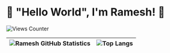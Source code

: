 # 👋 "Hello World", I'm Ramesh! 🙏

![Views Counter](https://komarev.com/ghpvc/?username=ramesh-11&color=brightgreen&style=plastic&label=PROFILE+VIEWS)

| ![Ramesh GitHub Statistics](https://github-readme-stats.vercel.app/api?username=ramesh-11&show_icons=true&bg_color=30,e96443,904e95&title_color=fff&text_color=fff&count_private=true&layout=compact) | ![Top Langs](https://github-readme-stats.vercel.app/api/top-langs/?username=ramesh-11&langs_count=11&layout=compact&bg_color=30,e96443,904e95&title_color=fff&text_color=fff) |
| --- | --- |

<!-- ![Trophies 🏆](https://github-profile-trophy.vercel.app/?username=ramesh-11) -->


<!--
### Here is what i'm working on 🙂
## My Skills 
```js
let skills = {
  Language : [C, C++, Java, Python, JavaScript],
  Framework : [Spring Boot, Django],
  Library : [STL, jQuery],
  Layout: {
    markup: [HTML],
    styling: [CSS, Bootstrap]
  },
  Database: {
    relational : [MySQL, Oracle, PostgreSQL]
  },
  Tool : [Git, Postman]
};
```
-->

<!--
**ramesh-11/ramesh-11** is a ✨ _special_ ✨ repository because its `README.md` (this file) appears on your GitHub profile.

Here are some ideas to get you started:

- 🔭 I’m currently working on ...
- 🌱 I’m currently learning ...
- 👯 I’m looking to collaborate on ...
- 🤔 I’m looking for help with ...
- 💬 Ask me about ...
- 📫 How to reach me: ...
- 😄 Pronouns: ...
- ⚡ Fun fact: ...
-->
